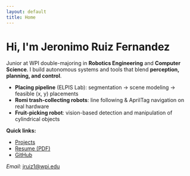 ```yaml
---
layout: default
title: Home
---
```


# Hi, I'm Jeronimo Ruiz Fernandez
Junior at WPI double-majoring in **Robotics Engineering** and **Computer Science**. I build autonomous systems and tools that blend **perception, planning, and control**.

- **Placing pipeline** (ELPIS Lab): segmentation → scene modeling → feasible (x, y) placements
- **Romi trash-collecting robots**: line following & AprilTag navigation on real hardware
- **Fruit-picking robot**: vision-based detection and manipulation of cylindrical objects

**Quick links:**  
- [Projects](/projects)  
- [Resume (PDF)](/resume)  
- [GitHub](https://github.com/jeroruizfe)  

*Email:* jruiz1@wpi.edu
